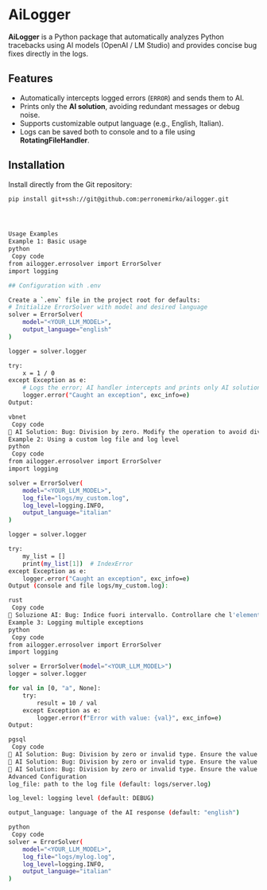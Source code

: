 # AiLogger

**AiLogger** is a Python package that automatically analyzes Python tracebacks using AI models (OpenAI / LM Studio) and provides concise bug fixes directly in the logs.

## Features

- Automatically intercepts logged errors (`ERROR`) and sends them to AI.
- Prints only the **AI solution**, avoiding redundant messages or debug noise.
- Supports customizable output language (e.g., English, Italian).
- Logs can be saved both to console and to a file using **RotatingFileHandler**.

## Installation

Install directly from the Git repository:

```bash
pip install git+ssh://git@github.com:perronemirko/ailogger.git




Usage Examples
Example 1: Basic usage
python
￼Copy code
from ailogger.errosolver import ErrorSolver
import logging

## Configuration with .env

Create a `.env` file in the project root for defaults:
# Initialize ErrorSolver with model and desired language
solver = ErrorSolver(
    model="<YOUR_LLM_MODEL>",
    output_language="english"
)

logger = solver.logger

try:
    x = 1 / 0
except Exception as e:
    # Logs the error; AI handler intercepts and prints only AI solution
    logger.error("Caught an exception", exc_info=e)
Output:

vbnet
￼Copy code
📘 AI Solution: Bug: Division by zero. Modify the operation to avoid dividing by zero.
Example 2: Using a custom log file and log level
python
￼Copy code
from ailogger.errosolver import ErrorSolver
import logging

solver = ErrorSolver(
    model="<YOUR_LLM_MODEL>",
    log_file="logs/my_custom.log",
    log_level=logging.INFO,
    output_language="italian"
)

logger = solver.logger

try:
    my_list = []
    print(my_list[1])  # IndexError
except Exception as e:
    logger.error("Caught an exception", exc_info=e)
Output (console and file logs/my_custom.log):

rust
￼Copy code
📘 Soluzione AI: Bug: Indice fuori intervallo. Controllare che l'elemento esista prima di accedere all'indice.
Example 3: Logging multiple exceptions
python
￼Copy code
from ailogger.errosolver import ErrorSolver
import logging

solver = ErrorSolver(model="<YOUR_LLM_MODEL>")
logger = solver.logger

for val in [0, "a", None]:
    try:
        result = 10 / val
    except Exception as e:
        logger.error(f"Error with value: {val}", exc_info=e)
Output:

pgsql
￼Copy code
📘 AI Solution: Bug: Division by zero or invalid type. Ensure the value is a non-zero number.
📘 AI Solution: Bug: Division by zero or invalid type. Ensure the value is a non-zero number.
📘 AI Solution: Bug: Division by zero or invalid type. Ensure the value is a non-zero number.
Advanced Configuration
log_file: path to the log file (default: logs/server.log)

log_level: logging level (default: DEBUG)

output_language: language of the AI response (default: "english")

python
￼Copy code
solver = ErrorSolver(
    model="<YOUR_LLM_MODEL>",
    log_file="logs/mylog.log",
    log_level=logging.INFO,
    output_language="italian"
)

